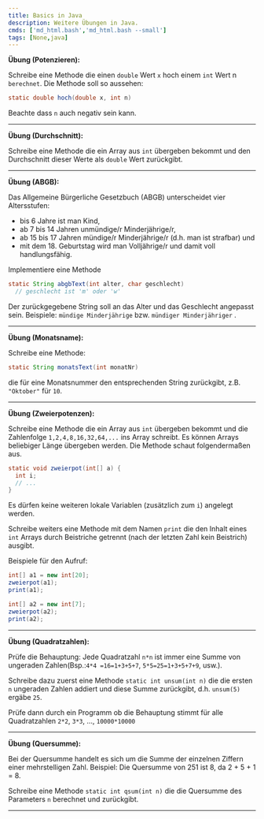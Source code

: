 ```yaml
---
title: Basics in Java
description: Weitere Übungen in Java. 
cmds: ['md_html.bash','md_html.bash --small']
tags: [None,java]
---
```


**Übung (Potenzieren):**

Schreibe eine Methode die einen `double` Wert `x` hoch einem `int` Wert n `berechnet`. Die Methode soll so aussehen:

```java
static double hoch(double x, int n)
```

Beachte dass `n` auch negativ sein kann.

---

**Übung (Durchschnitt):**

Schreibe eine Methode die ein Array aus `int` übergeben bekommt und den Durchschnitt dieser Werte als `double` Wert zurückgibt.

---

**Übung (ABGB):**

Das Allgemeine Bürgerliche Gesetzbuch (ABGB) unterscheidet vier Altersstufen:

- bis 6 Jahre ist man Kind,
- ab 7 bis 14 Jahren unmündige/r Minderjährige/r,
- ab 15 bis 17 Jahren mündige/r Minderjährige/r (d.h. man ist strafbar) und
- mit dem 18. Geburtstag wird man Volljährige/r und damit voll handlungsfähig.

Implementiere eine Methode

```java
static String abgbText(int alter, char geschlecht)
  // geschlecht ist 'm' oder 'w'
```

Der zurückgegebene String soll an das Alter und das Geschlecht angepasst sein. Beispiele: `mündige Minderjährige` bzw. `mündiger Minderjähriger` .

---

**Übung (Monatsname):**

Schreibe eine Methode:

```java
static String monatsText(int monatNr)
```

die für eine Monatsnummer den entsprechenden String zurückgibt, z.B. `"Oktober"` für `10`.

---

**Übung (Zweierpotenzen):**

Schreibe eine Methode die ein Array aus `int` übergeben bekommt und die Zahlenfolge `1,2,4,8,16,32,64,...` ins  Array schreibt. Es können Arrays beliebiger Länge übergeben werden. Die Methode schaut folgendermaßen aus.

```java
static void zweierpot(int[] a) {
  int i;
  // ...
}
```

Es dürfen keine weiteren lokale Variablen (zusätzlich zum `i`) angelegt werden.

Schreibe weiters eine Methode mit dem Namen `print` die den Inhalt eines `int` Arrays durch Beistriche getrennt (nach der letzten Zahl kein Beistrich) ausgibt.

Beispiele für den Aufruf:

```java
int[] a1 = new int[20];
zweierpot(a1);
print(a1);

int[] a2 = new int[7];
zweierpot(a2);
print(a2);


```

---

**Übung (Quadratzahlen):**

Prüfe die Behauptung: Jede Quadratzahl `n*n` ist immer eine Summe von ungeraden Zahlen(Bsp.:`4*4 =16=1+3+5+7`, `5*5=25=1+3+5+7+9`, usw.). 

Schreibe dazu zuerst eine Methode  `static int unsum(int n)` die die ersten `n` ungeraden Zahlen addiert und diese Summe zurückgibt, d.h. `unsum(5)` ergäbe `25`.

Prüfe dann durch ein Programm ob die Behauptung stimmt für alle Quadratzahlen `2*2`, `3*3`, ..., `10000*10000`

---

**Übung (Quersumme):**

Bei der Quersumme handelt es sich um die Summe der einzelnen Ziffern einer mehrstelligen Zahl. Beispiel: Die Quersumme von 251 ist 8, da 2 + 5 + 1 = 8.

Schreibe eine Methode `static int qsum(int n)` die die Quersumme des Parameters `n` berechnet und zurückgibt.

---

